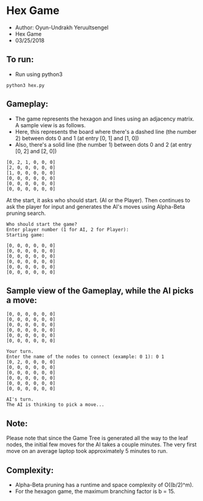 # Hex Game
- Author: Oyun-Undrakh Yeruultsengel
- Hex Game
- 03/25/2018

## To run:
- Run using python3
```
python3 hex.py
```

## Gameplay:
- The game represents the hexagon and lines using an adjacency matrix. A sample view is as follows.
- Here, this represents the board where there's a dashed line (the number 2) between dots 0 and 1 (at entry [0, 1] and [1, 0])
- Also, there's a solid line (the number 1)  between dots 0 and 2 (at entry [0, 2] and [2, 0])
```
[0, 2, 1, 0, 0, 0]
[2, 0, 0, 0, 0, 0]
[1, 0, 0, 0, 0, 0]
[0, 0, 0, 0, 0, 0]
[0, 0, 0, 0, 0, 0]
[0, 0, 0, 0, 0, 0]
```

At the start, it asks who should start. (AI or the Player). Then continues to ask the player for input and generates the AI's moves using Alpha-Beta pruning search.

```
Who should start the game?
Enter player number (1 for AI, 2 for Player): 
Starting game:

[0, 0, 0, 0, 0, 0]
[0, 0, 0, 0, 0, 0]
[0, 0, 0, 0, 0, 0]
[0, 0, 0, 0, 0, 0]
[0, 0, 0, 0, 0, 0]
[0, 0, 0, 0, 0, 0]
```


## Sample view of the Gameplay, while the AI picks a move:
```
[0, 0, 0, 0, 0, 0]
[0, 0, 0, 0, 0, 0]
[0, 0, 0, 0, 0, 0]
[0, 0, 0, 0, 0, 0]
[0, 0, 0, 0, 0, 0]
[0, 0, 0, 0, 0, 0]

Your turn.
Enter the name of the nodes to connect (example: 0 1): 0 1
[0, 2, 0, 0, 0, 0]
[0, 0, 0, 0, 0, 0]
[0, 0, 0, 0, 0, 0]
[0, 0, 0, 0, 0, 0]
[0, 0, 0, 0, 0, 0]
[0, 0, 0, 0, 0, 0]

AI's turn.
The AI is thinking to pick a move...
```

## Note:
Please note that since the Game Tree is generated all the way to the leaf nodes, the initial few moves for the AI takes a couple minutes.
The very first move on an average laptop took approximately 5 minutes to run.

## Complexity:
- Alpha-Beta pruning has a runtime and space complexity of O((b/2)^m).
- For the hexagon game, the maximum branching factor is b = 15.
